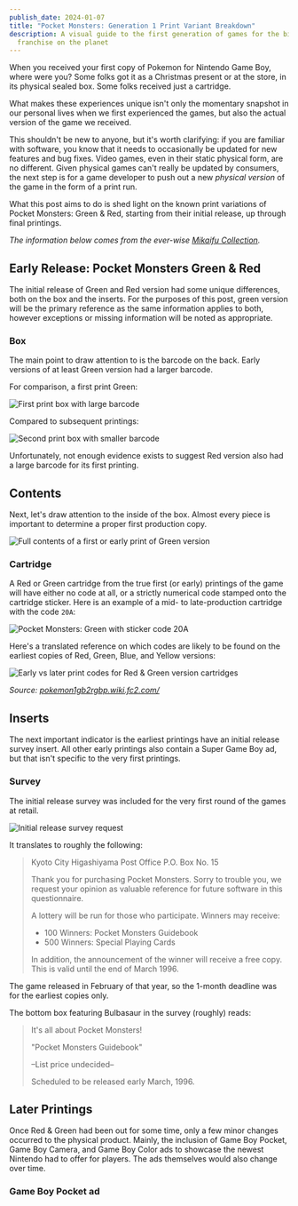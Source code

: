 ```yaml
---
publish_date: 2024-01-07
title: "Pocket Monsters: Generation 1 Print Variant Breakdown"
description: A visual guide to the first generation of games for the biggest
  franchise on the planet
---
```

When you received your first copy of Pokemon for Nintendo Game Boy, where were you? Some folks got it as a Christmas present or at the store, in its physical sealed box. Some folks received just a cartridge.

What makes these experiences unique isn't only the momentary snapshot in our personal lives when we first experienced the games, but also the actual version of the game we received.

This shouldn't be new to anyone, but it's worth clarifying: if you are familiar with software, you know that it needs to occasionally be updated for new features and bug fixes. Video games, even in their static physical form, are no different. Given physical games can't really be updated by consumers, the next step is for a game developer to push out a new *physical version* of the game in the form of a print run.

What this post aims to do is shed light on the known print variations of Pocket Monsters: Green & Red, starting from their initial release, up through final printings.

*The information below comes from the ever-wise [Mikaifu Collection](https://www.instagram.com/mikaifucollection/).*

## Early Release: Pocket Monsters Green & Red

The initial release of Green and Red version had some unique differences, both on the box and the inserts. For the purposes of this post, green version will be the primary reference as the same information applies to both, however exceptions or missing information will be noted as appropriate.

### Box

The main point to draw attention to is the barcode on the back. Early versions of at least Green version had a larger barcode.

For comparison, a first print Green:

![First print box with large barcode](/uploads/screenshot-2024-01-07-at-11.54.22-am.png)

Compared to subsequent printings:

![Second print box with smaller barcode](/uploads/screenshot-2024-01-07-at-11.54.26-am.png)

Unfortunately, not enough evidence exists to suggest Red version also had a large barcode for its first printing.

## Contents

Next, let's draw attention to the inside of the box. Almost every piece is important to determine a proper first production copy.

![Full contents of a first or early print of Green version ](/uploads/4fa07721-40c5-4449-9303-7871e19aa5be.jpeg)

### Cartridge

A Red or Green cartridge from the true first (or early) printings of the game will have either no code at all, or a strictly numerical code stamped onto the cartridge sticker. Here is an example of a mid- to late-production cartridge with the code `20A`:

![Pocket Monsters: Green with sticker code 20A](/uploads/2b19157b-8cc9-4173-a8f1-c803291829fc.jpeg)

Here's a translated reference on which codes are likely to be found on the earliest copies of Red, Green, Blue, and Yellow versions:

![Early vs later print codes for Red & Green version cartridges](/uploads/cart-code-table.png)

*Source: [pokemon1gb2rgbp.wiki.fc2.com/](https://pokemon1gb2rgbp.wiki.fc2.com/wiki/%E5%88%9D%E6%9C%9F%E7%89%88%E3%83%BB%E5%BE%8C%E6%9C%9F%E7%89%88%E3%81%AE%E9%81%95%E3%81%84)*

## Inserts

The next important indicator is the earliest printings have an initial release survey insert. All other early printings also contain a Super Game Boy ad, but that isn't specific to the very first printings.

### Survey

The initial release survey was included for the very first round of the games at retail.

![Initial release survey request](/uploads/screenshot-2024-01-07-at-11.51.46-am.png)

It translates to roughly the following:

> Kyoto City Higashiyama Post Office P.O. Box No. 15
>
> Thank you for purchasing Pocket Monsters. Sorry to trouble you, we request your opinion as valuable reference for future software in this questionnaire.
>
> A lottery will be run for those who participate. Winners may receive:
>
> * 100 Winners: Pocket Monsters Guidebook
> * 500 Winners: Special Playing Cards
>
> In addition, the announcement of the winner will receive a free copy. This is valid until the end of March 1996.

The game released in February of that year, so the 1-month deadline was for the earliest copies only.

The bottom box featuring Bulbasaur in the survey (roughly) reads:

> It's all about Pocket Monsters!
>
> "Pocket Monsters Guidebook"
>
> –List price undecided–
>
> Scheduled to be released early March, 1996.

##  Later Printings

Once Red & Green had been out for some time, only a few minor changes occurred to the physical product. Mainly, the inclusion of Game Boy Pocket, Game Boy Camera, and Game Boy Color ads to showcase the newest Nintendo had to offer for players. The ads themselves would also change over time.

### Game Boy Pocket ad

![]()

![]()